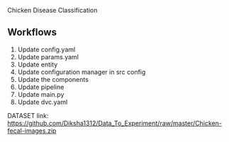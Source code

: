 Chicken Disease Classification

## Workflows

1. Update config.yaml
2. Update params.yaml
3. Update entity
4. Update configuration manager in src config
5. Update the components
6. Update pipeline
7. Update main.py
8. Update dvc.yaml


DATASET link: https://github.com/Diksha1312/Data_To_Experiment/raw/master/Chicken-fecal-images.zip